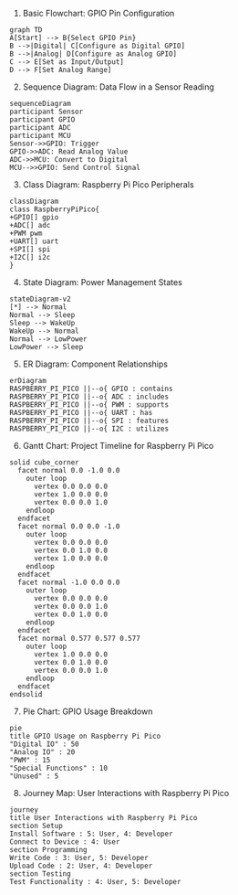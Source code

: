 1. Basic Flowchart: GPIO Pin Configuration
```mermaid
graph TD
A[Start] --> B{Select GPIO Pin}
B -->|Digital| C[Configure as Digital GPIO]
B -->|Analog| D[Configure as Analog GPIO]
C --> E[Set as Input/Output]
D --> F[Set Analog Range]
```

2. Sequence Diagram: Data Flow in a Sensor Reading
```mermaid
sequenceDiagram
participant Sensor
participant GPIO
participant ADC
participant MCU
Sensor->>GPIO: Trigger
GPIO->>ADC: Read Analog Value
ADC->>MCU: Convert to Digital
MCU-->>GPIO: Send Control Signal
```

3. Class Diagram: Raspberry Pi Pico Peripherals
```mermaid
classDiagram
class RaspberryPiPico{
+GPIO[] gpio
+ADC[] adc
+PWM pwm
+UART[] uart
+SPI[] spi
+I2C[] i2c
}
```

4. State Diagram: Power Management States
```mermaid
stateDiagram-v2
[*] --> Normal
Normal --> Sleep
Sleep --> WakeUp
WakeUp --> Normal
Normal --> LowPower
LowPower --> Sleep
```

5. ER Diagram: Component Relationships
```mermaid
erDiagram
RASPBERRY_PI_PICO ||--o{ GPIO : contains
RASPBERRY_PI_PICO ||--o{ ADC : includes
RASPBERRY_PI_PICO ||--o{ PWM : supports
RASPBERRY_PI_PICO ||--o{ UART : has
RASPBERRY_PI_PICO ||--o{ SPI : features
RASPBERRY_PI_PICO ||--o{ I2C : utilizes
```

6. Gantt Chart: Project Timeline for Raspberry Pi Pico
```stl
solid cube_corner
  facet normal 0.0 -1.0 0.0
    outer loop
      vertex 0.0 0.0 0.0
      vertex 1.0 0.0 0.0
      vertex 0.0 0.0 1.0
    endloop
  endfacet
  facet normal 0.0 0.0 -1.0
    outer loop
      vertex 0.0 0.0 0.0
      vertex 0.0 1.0 0.0
      vertex 1.0 0.0 0.0
    endloop
  endfacet
  facet normal -1.0 0.0 0.0
    outer loop
      vertex 0.0 0.0 0.0
      vertex 0.0 0.0 1.0
      vertex 0.0 1.0 0.0
    endloop
  endfacet
  facet normal 0.577 0.577 0.577
    outer loop
      vertex 1.0 0.0 0.0
      vertex 0.0 1.0 0.0
      vertex 0.0 0.0 1.0
    endloop
  endfacet
endsolid
```

7. Pie Chart: GPIO Usage Breakdown
```mermaid
pie
title GPIO Usage on Raspberry Pi Pico
"Digital IO" : 50
"Analog IO" : 20
"PWM" : 15
"Special Functions" : 10
"Unused" : 5
```

8. Journey Map: User Interactions with Raspberry Pi Pico
```mermaid
journey
title User Interactions with Raspberry Pi Pico
section Setup
Install Software : 5: User, 4: Developer
Connect to Device : 4: User
section Programming
Write Code : 3: User, 5: Developer
Upload Code : 2: User, 4: Developer
section Testing
Test Functionality : 4: User, 5: Developer
```
